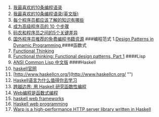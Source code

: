 1. [我最喜欢的10条编程语录](http://blog.jobbole.com/18399/ "")
2. [我最喜欢的10条编程语录(英文版)](http://www.kevinwilliampang.com/2008/10/07/10-programming-proverbs-every-developer-should-know/ "")
3. [每个程序员都应该了解的知识有哪些](http://www.open-open.com/news/view/e215d3 "")
4. [成为高级程序员的 10 个步骤](http://www.open-open.com/bbs/view/1421200011781 "")
5. [码农和程序员之间的5个关键差异](http://www.open-open.com/news/view/1af0ae8 "")
6. [国外程序员推荐的免费编程书籍资源](http://blog.jobbole.com/5200/ "")
###编程范式
1.[Design Patterns in Dynamic Programming ](http://norvig.com/design-patterns/ppframe.htm "")
####函数式
1. [Functional Thinking](http://it-ebooks.info/book/3592/ "")
1. [Functional thinking: Functional design patterns, Part 1](http://www.ibm.com/developerworks/library/j-ft10/ "")
####Lisp
2. [ANSI Common Lisp 中文版](http://acl.readthedocs.org/en/latest/index.html "")
####Haskell 
1. [haskell官网](https://www.haskell.org/ "")
1. [http://www.haskellcn.org/](http://www.haskellcn.org/ "")
2. [Haskell语言为什么值得你去学习](http://www.vaikan.com/why-haskell-is-worth-learning/ "")
3. [跨越边界: 用 Haskell 研究函数性编程](http://www.ibm.com/developerworks/cn/java/j-cb07186.html "")
4. [Web编程是函数式编程](http://www.vaikan.com/web-programming-is-functional-programming/ "")
5. [haskell web frameworks](https://wiki.haskell.org/Web/Frameworks "")
5. [Haskell web programming](http://yannesposito.com/Scratch/en/blog/Yesod-tutorial-for-newbies/ "")
5. [Warp is a high-performance HTTP server library written in Haskell](http://aosabook.org/en/posa/warp.html "")


